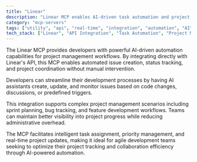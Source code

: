 ```yaml
---
title: "Linear"
description: "Linear MCP enables AI-driven task automation and project tracking through seamless integration with Linear's issue management platform."
category: "mcp-servers"
tags: ["utility", "api", "real-time", "integration", "automation", "AI", "project management", "agile"]
tech_stack: ["Linear", "API Integration", "Task Automation", "Project Management", "AI Assistants"]
---
```


The Linear MCP provides developers with powerful AI-driven automation capabilities for project management workflows. By integrating directly with Linear's API, this MCP enables automated issue creation, status tracking, and project coordination without manual intervention. 

Developers can streamline their development processes by having AI assistants create, update, and monitor issues based on code changes, discussions, or predefined triggers. 

This integration supports complex project management scenarios including sprint planning, bug tracking, and feature development workflows. Teams can maintain better visibility into project progress while reducing administrative overhead. 

The MCP facilitates intelligent task assignment, priority management, and real-time project updates, making it ideal for agile development teams seeking to optimize their project tracking and collaboration efficiency through AI-powered automation.